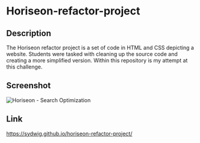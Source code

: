 # Horiseon-refactor-project

## Description
The Horiseon refactor project is a set of code in HTML and CSS depicting a website. Students were tasked with cleaning up the source code and creating a more simplified version. Within this repository is my attempt at this challenge.

## Screenshot
![Horiseon - Search Optimization](https://user-images.githubusercontent.com/110688090/184237779-de63c237-d275-4937-9410-ee137310a5ed.png)

## Link
https://sydwig.github.io/horiseon-refactor-project/
